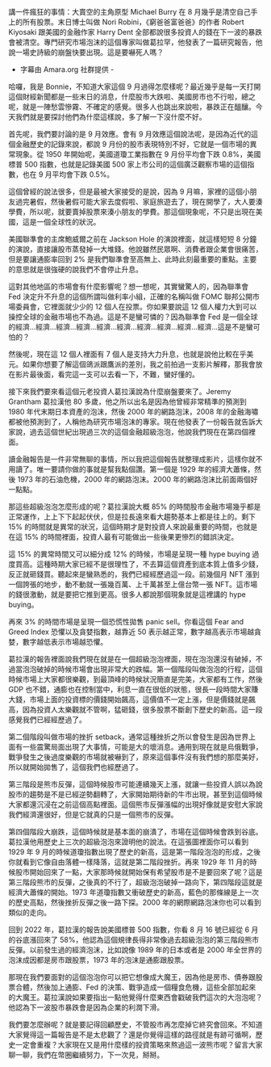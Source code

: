 講一件瘋狂的事情：大賣空的主角原型 Michael Burry 在 8 月幾乎是清空自己手上的所有股票。末日博士叫做 Nori Robini，《窮爸爸富爸爸》的作者 Robert Kiyosaki 跟美國的金融作家 Harry Dent 全部都說很多投資人的錢在下一波的暴跌會被清空。專門研究市場泡沫的這個專家叫做葛拉罕，他發表了一篇研究報告，他說一場史詩級的崩盤快要出現。這是要嚇死人嗎？

- 字幕由 Amara.org 社群提供 -

哈囉，我是 Bonnie，不知道大家這個 9 月過得怎麼樣呢？最近幾乎是每一天打開這個財經新聞都是一些末日的消息，什麼股市大跌啦、美國房市也不行啦，總之呢，就是一陣愁雲慘霧、不確定的感覺。很多人也跳出來說啦，暴跌正在醞釀。今天我們就是要探討他們為什麼這樣說，多了解一下沒什麼不好。

首先呢，我們要討論的是 9 月效應。會有 9 月效應這個說法呢，是因為近代的這個金融歷史的記錄來說，都說 9 月份的股市表現特別不好，它就是一個市場的異常現象。從 1950 年開始呢，美國道瓊工業指數在 9 月份平均會下跌 0.8%，美國標普 500 指數，也就是記錄美國 500 家上市公司的這個廣泛觀察市場的這個指數，也在 9 月平均會下跌 0.5%。

這個曾經的說法很多，但是最被大家接受的是說，因為 9 月嘛，家裡的這個小朋友過完暑假，然後暑假可能大家去度假啦、家庭旅遊去了，現在開學了，大人要湊學費，所以呢，就要賣掉股票來湊小朋友的學費。那這個現象呢，不只是出現在美國，這是一個全球性的狀況。

美國聯準會的主席鮑威爾之前在 Jackson Hole 的演說裡面，就這樣短短 8 分鐘的演說，直接讓股市蒸發掉一大堆錢。他說雖然民眾啊、消費者跟企業會很痛苦，但是要讓通膨率回到 2% 是我們聯準會至高無上、此時此刻最重要的重點。主要的意思就是很強硬的說我們不會停止升息。

這對其他地區的市場會有什麼影響呢？想一想呢，其實蠻驚人的，因為聯準會 Fed 決定升不升息的這個所謂叫做利率小組，正確的名稱叫做 FOMC 聯邦公開市場委員會，它裡面就少少的 12 個人在投票。你如果要說這 12 個人權力大到可以操控全球的金融市場也不為過。這是不是蠻可憐的？因為聯準會 Fed 是一個全球的經濟...經濟...經濟...經濟...經濟...經濟...經濟...經濟...經濟...經濟...這是不是蠻可怕的？

然後呢，現在這 12 個人裡面有 7 個人是支持大力升息，也就是說他比較在乎美元。如果你想要了解這個鴿派跟鷹派的差別，我之前拍過一支影片解釋，那我會放在影片最後面，看完這一支可以去看一下，不難，蠻好懂的。

接下來我們要來看這個元老投資人葛拉漢說為什麼崩盤要來了。Jeremy Grantham 葛拉漢他 80 多歲，他之所以出名是因為他曾經非常精準的預測到 1980 年代末期日本資產的泡沫，然後 2000 年的網路泡沫，2008 年的金融海嘯都被他預測到了，人稱他為研究市場泡沫的專家。現在他發表了一份報告就告訴大家說，過去這個世紀出現過三次的這個金融超級泡泡，他說我們現在在第四個裡面。

讀金融報告是一件非常無聊的事情，所以我把這個報告就整理成影片，這樣你就不用讀了。唯一要請你做的事就是幫我點個讚。第一個是 1929 年的經濟大蕭條，然後 1973 年的石油危機，2000 年的網路泡沫。2000 年的網路泡沫比前面兩個好一點點。

那這些超級泡泡怎麼形成的呢？葛拉漢說大概 85% 的時間股市金融市場幾乎都是正常運作，上上下下起起伏伏，但是拉長遠來看大趨勢基本上都是往上的。剩下 15% 的時間就是異常的狀況，這個時期才是對投資人來說最重要的時間，也就是在這 15% 的時間裡面，投資人最有可能做出一些後果更慘烈的錯誤決定。

這 15% 的異常時間又可以細分成 12% 的時候，市場是呈現一種 hype buying 過度買高。這種時期大家已經不是很理性了，不去算這個資產到底本質上值多少錢，反正就砸錢買。聽起來是蠻熟悉的，我們已經經歷過這一段。前幾個月 NFT 漲到一個誇張的地步，動不動就一張幾百萬、上千萬甚至上億台幣一張 NFT。這市場的錢很激動，就是要把它推到更高。很多人都說那個現象就是這裡講的 hype buying。

再來 3% 的時間市場是呈現一個恐慌性拋售 panic sell。你看這個 Fear and Greed Index 恐懼以及貪婪指數，越靠近 50 表示越正常，數字越高表示市場越貪婪，數字越低表示市場越恐懼。

葛拉漢的報告裡面說我們現在就是在一個超級泡泡裡面，現在泡泡還沒有破掉，不過當泡泡破掉的時候市場會出現非常大的跌幅。第一個階段叫做泡泡的行程，這個時候市場上大家都很樂觀，到最頂峰的時候狀況簡直是完美，大家都有工作，然後 GDP 也不錯，通膨也在控制當中，利息一直在很低的狀態，很長一段時間大家賺大錢，市場上面的投資標的價錢開始飆高，這價值不一定上漲，但是價錢就是飆高，因為投資人太樂觀就不管啊，猛砸錢，很多股票不斷創下歷史的新高。這一段感覺我們已經經歷過了。

第二個階段叫做市場的挫折 setback，通常這種挫折之所以會發生是因為世界上面有一些震驚局面出現了大事情，可能是大的壞消息。通用到現在就是烏俄戰爭，戰爭發生之後過度樂觀的市場就被嚇到了，原來這個事件沒有我們想的那麼美好，所以就開始拋售了，這個我們也經歷過了。

第三階段是熊市反彈，這個時候股市可能連續幾天上漲，就讓一些投資人誤以為說股市的趨勢是不是已經逆勢翻轉了，大家開始期待新的牛市出現，甚至到這個時候大家都還沉浸在之前這個高點裡面。這個熊市反彈漲幅的出現好像就是安慰大家說我們經濟還很好，但是它就真的只是一個熊市的反彈。

第四個階段大崩跌，這個時候就是基本面的崩潰了，市場在這個時候會跌到谷底。葛拉漢他用歷史上三次的超級泡泡來證明他的說法。在這張圖裡面你可以看到 1929 年 9 月的時候道瓊指數出現了歷史的新高，這是第一階段泡泡的形成，之後你就看到它像自由落體一樣降落，這就是第二階段挫折。再來 1929 年 11 月的時候股市開始回來了一點，大家那時候就開始保有希望股市是不是要回來了呢？這是第三階段熊市的反彈，之後真的不行了，超級泡泡破掉一路向下，第四階段這就是經濟大蕭條的開始。1973 年道瓊指數又衝破歷史的新高，藍色的那條線是上一次的歷史高點，然後挫折反彈之後一路下探。2000 年的網際網路泡沫你也可以看到類似的走向。

回到 2022 年，葛拉漢的報告說美國標普 500 指數，你看 8 月 16 號已經從 6 月的谷底漲回來了 58%，他認為這個規律長得非常像過去超級泡泡的第三階段熊市反彈。以前發生過的經濟泡沫，比如說像 1989 年的日本或者是 2000 年全世界的泡沫成因都是房市跟股票，1973 年的泡沫是通膨跟股票。

那現在我們要面對的這個泡泡你可以把它想像成大魔王，因為他是房市、債券跟股票合體，然後加上通膨、Fed 的決策、戰爭造成一個糧食危機，這些全部加起來的大魔王。葛拉漢說如果要指出一點他覺得什麼東西會戳破我們這次的大泡泡呢？他認為下一波股市暴跌會是因為企業的利潤下滑。

我們要怎麼辦呢？就是要記得回顧歷史，不管股市再怎麼掉它終究會回來。不知道大家覺得這一篇報告是不是太悲觀了？還是你覺得這樣的路徑就是有跡可循啊，歷史一定會重複？大家現在又是用什麼樣的投資策略來熬過這一波熊市呢？留言大家聊一聊，我們在幣圈繼續努力，下一次見，掰掰。
